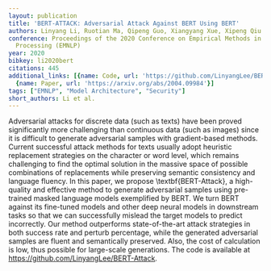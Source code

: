 ```yaml
---
layout: publication
title: 'BERT-ATTACK: Adversarial Attack Against BERT Using BERT'
authors: Linyang Li, Ruotian Ma, Qipeng Guo, Xiangyang Xue, Xipeng Qiu
conference: Proceedings of the 2020 Conference on Empirical Methods in Natural Language
  Processing (EMNLP)
year: 2020
bibkey: li2020bert
citations: 445
additional_links: [{name: Code, url: 'https://github.com/LinyangLee/BERT-Attack'},
  {name: Paper, url: 'https://arxiv.org/abs/2004.09984'}]
tags: ["EMNLP", "Model Architecture", "Security"]
short_authors: Li et al.
---
```

Adversarial attacks for discrete data (such as texts) have been proved
significantly more challenging than continuous data (such as images) since it
is difficult to generate adversarial samples with gradient-based methods.
Current successful attack methods for texts usually adopt heuristic replacement
strategies on the character or word level, which remains challenging to find
the optimal solution in the massive space of possible combinations of
replacements while preserving semantic consistency and language fluency. In
this paper, we propose \textbf\{BERT-Attack\}, a high-quality and effective
method to generate adversarial samples using pre-trained masked language models
exemplified by BERT. We turn BERT against its fine-tuned models and other deep
neural models in downstream tasks so that we can successfully mislead the
target models to predict incorrectly. Our method outperforms state-of-the-art
attack strategies in both success rate and perturb percentage, while the
generated adversarial samples are fluent and semantically preserved. Also, the
cost of calculation is low, thus possible for large-scale generations. The code
is available at https://github.com/LinyangLee/BERT-Attack.